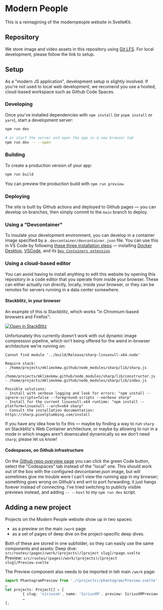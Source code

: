 # Modern People

This is a reimagining of the modernpeople website in SvelteKit. 

## Repository 

We store image and video assets in this repository using [Git LFS](https://git-lfs.github.com/). For local development, please follow the link to setup.

## Setup

As a "modern JS application", development setup is slightly involved. If you're not used to local web development, we recomend you use a hosted, cloud-based workspace such as Github Code Spaces.

### Developing

Once you've installed dependencies with `npm install` (or `pnpm install` or `yarn`), start a development server:

```bash
npm run dev

# or start the server and open the app in a new browser tab
npm run dev -- --open
```

### Building

To create a production version of your app:

```bash
npm run build
```

You can preview the production build with `npm run preview`.


### Deploying

The site is built by Github actions and deployed to Github pages — you can develop on branches, then simply commit to the `main` branch to deploy.

### Using a "Devcontainer"

To insulate your development environment, you can develop in a container image specified by a `.devcontainer/devcontainer.json` file. You can use this in VS Code by following [these three installation steps](https://code.visualstudio.com/docs/devcontainers/containers#_installation) — installing [Docker Desktop](https://www.docker.com/products/docker-desktop),  [VSCode](https://code.visualstudio.com/), and its [`Dev Containers extension`](https://marketplace.visualstudio.com/items?itemName=ms-vscode-remote.remote-containers).

### Using a cloud-based editor

You can avoid having to install anything to edit this website by opening this repository in a code editor that you operate from inside your browser. These can either actually run directly, locally, inside your browser, or they can be remotes for servers running in a data center somewhere.

#### Stackblitz, in your browser
 An example of this is Stackblitz, which works "in Chromium-based browsers and Firefox":

[![Open in StackBlitz](https://developer.stackblitz.com/img/open_in_stackblitz.svg)](https://stackblitz.com/github/ModernPeople/website-2023?startScript=dev)

Unfortunately this currently doesn't work with out dynamic image compression pipeline, which isn't being offered for the weird in-browser architecture we're running on:

```
Cannot find module '../build/Release/sharp-linuxnull-x64.node'

Require stack:
- /home/projects/mklimxkmw.github/node_modules/sharp/lib/sharp.js
- /home/projects/mklimxkmw.github/node_modules/sharp/lib/constructor.js
- /home/projects/mklimxkmw.github/node_modules/sharp/lib/index.js

Possible solutions:
- Install with verbose logging and look for errors: "npm install --ignore-scripts=false --foreground-scripts --verbose sharp"
- Install for the current linuxnull-x64 runtime: "npm install --platform=linuxnull --arch=x64 sharp"
- Consult the installation documentation: https://sharp.pixelplumbing.com/install
```

If you have any idea how to fix this — maybe by finding a way to run `sharp` on Stackblitz's Web Container architecture, or maybe by allowing to run in a mode in which images aren't downscaled dynamically so we don't need `sharp`; please let us know!


#### Codespaces, on Github infrastructure

On the [Github repo overview page](https://github.com/ModernPeople/website-2023) you can click the green Code button, select the "Codespaces" tab instead of the "local" one. This should work out of the box with the configured devcontainer.json image, but will sometimes give me trouble were I can't view the running app in my browser; something goes wrong on Github's end wrt to port forwarding; it just hangs forever instead of connecting. I've tried switching to publicly visible previews instead, and adding `-- --host` to my `npm run dev` script.

## Adding a new project

Projects on the Modern People website show up in two spaces: 
- as a preview on the main `/work` page
- as a set of pages of deep dive on the project-specific deep dives.

Both of these are stored in one subfolder, so they can easily use the same components and assets:
Deep dive: `src/routes/(pages)/work/(projects)/[project slug]/+page.svelte`
Preview: `src/routes/(pages)/work/(projects)/[project slug]/Preview.svelte`

The Preview component also needs to be imported in teh main `/work` page:

```ts
import PhantogramPreview from './(projects)/phantogram/Preview.svelte';
…
let projects: Project[] = [
		{ slug: 'siriusxm', name: 'SiriusXM', preview: SiriusXMPreview },
        …
];
```